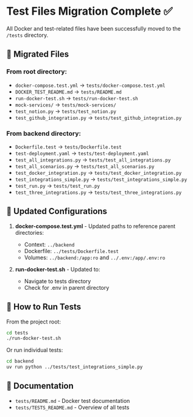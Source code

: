 # Test Files Migration Complete ✅

All Docker and test-related files have been successfully moved to the `/tests` directory.

## 📁 Migrated Files

### From root directory:
- `docker-compose.test.yml` → `tests/docker-compose.test.yml`
- `DOCKER_TEST_README.md` → `tests/README.md`
- `run-docker-test.sh` → `tests/run-docker-test.sh`
- `mock-services/` → `tests/mock-services/`
- `test_notion.py` → `tests/test_notion.py`
- `test_github_integration.py` → `tests/test_github_integration.py`

### From backend directory:
- `Dockerfile.test` → `tests/Dockerfile.test`
- `test-deployment.yaml` → `tests/test-deployment.yaml`
- `test_all_integrations.py` → `tests/test_all_integrations.py`
- `test_all_scenarios.py` → `tests/test_all_scenarios.py`
- `test_docker_integration.py` → `tests/test_docker_integration.py`
- `test_integrations_simple.py` → `tests/test_integrations_simple.py`
- `test_run.py` → `tests/test_run.py`
- `test_three_integrations.py` → `tests/test_three_integrations.py`

## 🔧 Updated Configurations

1. **docker-compose.test.yml** - Updated paths to reference parent directories:
   - Context: `../backend`
   - Dockerfile: `../tests/Dockerfile.test`
   - Volumes: `../backend:/app:ro` and `../.env:/app/.env:ro`

2. **run-docker-test.sh** - Updated to:
   - Navigate to tests directory
   - Check for .env in parent directory

## 🚀 How to Run Tests

From the project root:
```bash
cd tests
./run-docker-test.sh
```

Or run individual tests:
```bash
cd backend
uv run python ../tests/test_integrations_simple.py
```

## 📝 Documentation

- `tests/README.md` - Docker test documentation
- `tests/TESTS_README.md` - Overview of all tests